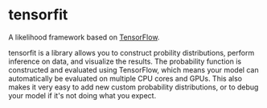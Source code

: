 # tensorfit

A likelihood framework based on [TensorFlow](https://github.com/tensorflow/tensorflow).

tensorfit is a library allows you to construct probility distributions, perform
inference on data, and visualize the results. The probability function is
constructed and evaluated using TensorFlow, which means your model can
automatically be evaluated on multiple CPU cores and GPUs.
This also makes it very easy to add new custom probability distributions, or to
debug your model if it's not doing what you expect.

